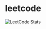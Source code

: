 # leetcode
![LeetCode Stats](https://leetcard.jacoblin.cool/Abdurakhman706?theme=dark&font=Spline%20Sans%20Mono)